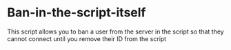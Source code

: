 # Ban-in-the-script-itself

This script allows you to ban a user from the server in the script so that they cannot connect until you remove their ID from the script
